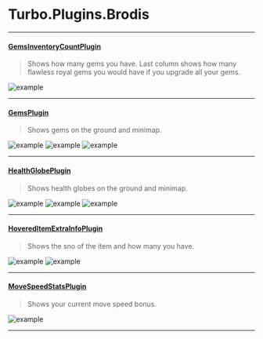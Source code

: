 # Turbo.Plugins.Brodis
***
#### [GemsInventoryCountPlugin](Brodis/GemsInventoryCountPlugin.cs)
>Shows how many gems you have. Last column shows how many flawless royal gems you would have if you upgrade all your gems.

![example](https://cl.ly/luMO/Image%202017-08-08%20at%206.06.24%20PM.png)
***
#### [GemsPlugin](Brodis/GemsPlugin.cs)
>Shows gems on the ground and minimap.

![example](https://cl.ly/luHw/Image%202017-08-08%20at%203.44.13%20PM.png) ![example](https://cl.ly/luAz/Image%202017-08-08%20at%203.44.02%20PM.png) ![example](https://cl.ly/luhk/Image%202017-08-08%20at%203.43.31%20PM.png)
***
#### [HealthGlobePlugin](Brodis/HealthGlobePlugin.cs)
>Shows health globes on the ground and minimap.

![example](https://cl.ly/luoR/Image%202017-08-08%20at%205.22.40%20PM.png) ![example](https://cl.ly/lutH/Image%202017-08-08%20at%205.23.09%20PM.png) ![example](https://cl.ly/luUt/Image%202017-08-08%20at%205.23.31%20PM.png)
***
#### [HoveredItemExtraInfoPlugin](Brodis/HoveredItemExtraInfoPlugin.cs)
>Shows the sno of the item and how many you have.

![example](https://cl.ly/luJI/Image%202017-08-08%20at%203.58.47%20PM.png) ![example](https://cl.ly/lvFk/Image%202017-08-08%20at%203.57.39%20PM.png)
***
#### [MoveSpeedStatsPlugin](Brodis/MoveSpeedStatsPlugin.cs)
>Shows your current move speed bonus.

![example](https://cl.ly/lur2/Image%202017-08-08%20at%203.30.08%20PM.png)
***
